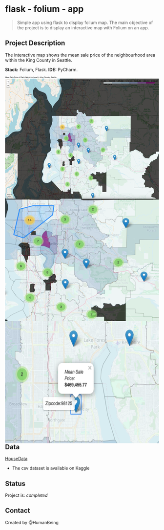 # flask - folium - app
> Simple app using flask to display folium map. 
> The main objective of the project is to display an interactive map with Folium on an app. 

## Project Description
The interactive map shows the mean sale price of the neighbourhood area within the King County in Seattle. 

**Stack:** Folium, Flask.
**IDE:** PyCharm.


<img src="https://github.com/NothinBetterToDo/Data-Visualization/blob/master/images/main_app.png" align="left" height="400" width="600"/><br/>

<img src="https://github.com/NothinBetterToDo/Data-Visualization/blob/master/images/neighbourhood.png" align="left" height="400" width="600"/><br/>

<img src="https://github.com/NothinBetterToDo/Data-Visualization/blob/master/images/sale_price.png" align="left" height="400" width="600"/><br/>



## Data

[HouseData](https://github.com/NothinBetterToDo/Data-Visualization/tree/master/data)
* The csv dataset is available on Kaggle <br/>


## Status
Project is: _completed_


## Contact
Created by @HumanBeing
